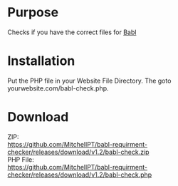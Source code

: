 # Purpose
Checks if you have the correct files for [Babl](https://www.gmodstore.com/market/view/babl-where-a-community-thrives)

# Installation
Put the PHP file in your Website File Directory. The goto yourwebsite.com/babl-check.php.

# Download
ZIP:\
https://github.com/MitchellPT/babl-requirment-checker/releases/download/v1.2/babl-check.zip \
PHP File:\
https://github.com/MitchellPT/babl-requirment-checker/releases/download/v1.2/babl-check.php
